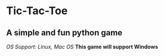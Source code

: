 # Tic-Tac-Toe
## A simple and fun python game
_OS Support: Linux, Mac OS_
__This game will support Windows__ 

